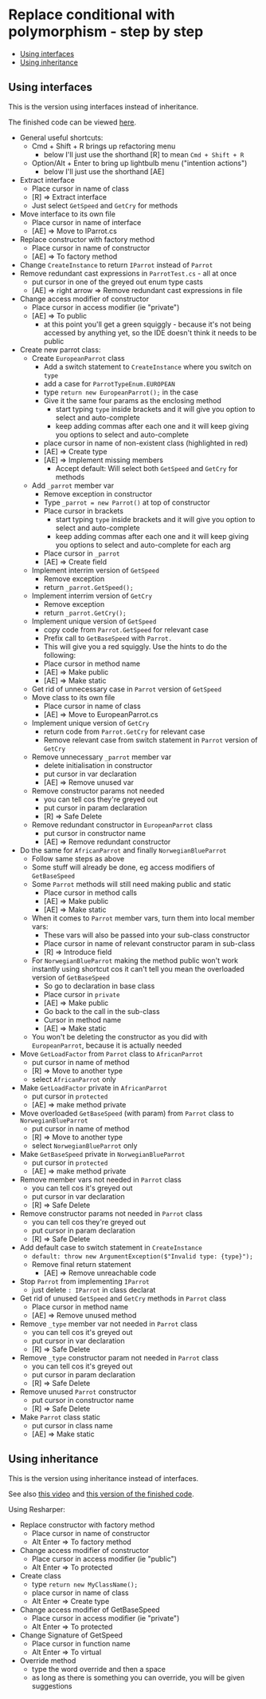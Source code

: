 # Replace conditional with polymorphism - step by step

- [Using interfaces](#using-interfaces)
- [Using inheritance](#using-inheritance)

## Using interfaces

This is the version using interfaces instead of inheritance.

The finished code can be viewed [here](https://github.com/claresudbery/Parrot-Refactoring-Kata/blob/polymorphism-no-inheritance/CSharp/Parrot/Parrot.cs).

- General useful shortcuts:
    - Cmd + Shift + R brings up refactoring menu
        - below I'll just use the shorthand [R] to mean `Cmd + Shift + R`
    - Option/Alt + Enter to bring up lightbulb menu ("intention actions")
        - below I'll just use the shorthand [AE]
- Extract interface
    - Place cursor in name of class
    - [R] => Extract interface
    - Just select `GetSpeed` and `GetCry` for methods
- Move interface to its own file
    - Place cursor in name of interface
    - [AE] => Move to IParrot.cs
- Replace constructor with factory method
    - Place cursor in name of constructor
    - [AE] => To factory method
- Change `CreateInstance` to return `IParrot` instead of `Parrot`
- Remove redundant cast expressions in `ParrotTest.cs` - all at once
    - put cursor in one of the greyed out enum type casts
    - [AE] => right arrow => Remove redundant cast expressions in file
- Change access modifier of constructor
    - Place cursor in access modifier (ie "private")
    - [AE] => To public
        - at this point you'll get a green squiggly - because it's not being accessed by anything yet, so the IDE doesn't think it needs to be public
- Create new parrot class:
    - Create `EuropeanParrot` class
        - Add a switch statement to `CreateInstance` where you switch on `type`
        - add a case for `ParrotTypeEnum.EUROPEAN`
        - type `return new EuropeanParrot();` in the case
        - Give it the same four params as the enclosing method
            - start typing `type` inside brackets and it will give you option to select and auto-complete
            - keep adding commas after each one and it will keep giving you options to select and auto-complete
        - place cursor in name of non-existent class (highlighted in red)
        - [AE] => Create type
        - [AE] => Implement missing members
            - Accept default: Will select both `GetSpeed` and `GetCry` for methods
    - Add `_parrot` member var
        - Remove exception in constructor
        - Type `_parrot = new Parrot()` at top of constructor
        - Place cursor in brackets
            - start typing `type` inside brackets and it will give you option to select and auto-complete
            - keep adding commas after each one and it will keep giving you options to select and auto-complete for each arg
        - Place cursor in `_parrot`
        - [AE] => Create field
    - Implement interrim version of `GetSpeed`
        - Remove exception
        - return `_parrot.GetSpeed();`
    - Implement interrim version of `GetCry`
        - Remove exception
        - return `_parrot.GetCry();`
    - Implement unique version of `GetSpeed`
        - copy code from `Parrot.GetSpeed` for relevant case
        - Prefix call to `GetBaseSpeed` with `Parrot.`
        - This will give you a red squiggly. Use the hints to do the following:
        - Place cursor in method name
        - [AE] => Make public
        - [AE] => Make static
    - Get rid of unnecessary case in `Parrot` version of `GetSpeed`
    - Move class to its own file
        - Place cursor in name of class
        - [AE] => Move to EuropeanParrot.cs
    - Implement unique version of `GetCry`
        - return code from `Parrot.GetCry` for relevant case
        - Remove relevant case from switch statement in `Parrot` version of `GetCry`
    - Remove unnecessary `_parrot` member var
        - delete initialisation in constructor
        - put cursor in var declaration
        - [AE] => Remove unused var
    - Remove constructor params not needed
        - you can tell cos they're greyed out
        - put cursor in param declaration
        - [R] => Safe Delete
    - Remove redundant constructor in `EuropeanParrot` class
        - put cursor in constructor name
        - [AE] => Remove redundant constructor
- Do the same for `AfricanParrot` and finally `NorwegianBlueParrot`
    - Follow same steps as above
    - Some stuff will already be done, eg access modifiers of `GetBaseSpeed`
    - Some `Parrot` methods will still need making public and static
        - Place cursor in method calls
        - [AE] => Make public
        - [AE] => Make static
    - When it comes to `Parrot` member vars, turn them into local member vars:
        - These vars will also be passed into your sub-class constructor
        - Place cursor in name of relevant constructor param in sub-class
        - [R] => Introduce field
    - For `NorwegianBlueParrot` making the method public won't work instantly using shortcut cos it can't tell you mean the overloaded version of `GetBaseSpeed`
        - So go to declaration in base class
        - Place cursor in `private`
        - [AE] => Make public
        - Go back to the call in the sub-class
        - Cursor in method name
        - [AE] => Make static
    - You won't be deleting the constructor as you did with `EuropeanParrot`, because it is actually needed
- Move `GetLoadFactor` from `Parrot` class to `AfricanParrot`
    - put cursor in name of method
    - [R] => Move to another type
    - select `AfricanParrot` only
- Make `GetLoadFactor` private in `AfricanParrot`
    - put cursor in `protected`
    - [AE] => make method private
- Move overloaded `GetBaseSpeed` (with param) from `Parrot` class to `NorwegianBlueParrot`
    - put cursor in name of method
    - [R] => Move to another type
    - select `NorwegianBlueParrot` only
- Make `GetBaseSpeed` private in `NorwegianBlueParrot`
    - put cursor in `protected`
    - [AE] => make method private
- Remove member vars not needed in `Parrot` class
    - you can tell cos it's greyed out
    - put cursor in var declaration
    - [R] => Safe Delete
- Remove constructor params not needed in `Parrot` class
    - you can tell cos they're greyed out
    - put cursor in param declaration
    - [R] => Safe Delete
- Add default case to switch statement in `CreateInstance`
    - `default: throw new ArgumentException($"Invalid type: {type}");`
    - Remove final return statement
        - [AE] => Remove unreachable code
- Stop `Parrot` from implementing `IParrot`
    - just delete `: IParrot` in class declarat
- Get rid of unused `GetSpeed` and `GetCry` methods in `Parrot` class
    - Place cursor in method name
    - [AE] => Remove unused method
- Remove `_type` member var not needed in `Parrot` class
    - you can tell cos it's greyed out
    - put cursor in var declaration
    - [R] => Safe Delete
- Remove `_type` constructor param not needed in `Parrot` class
    - you can tell cos it's greyed out
    - put cursor in param declaration
    - [R] => Safe Delete
- Remove unused `Parrot` constructor
    - put cursor in constructor name
    - [R] => Safe Delete
- Make `Parrot` class static
    - put cursor in class name
    - [AE] => Make static

## Using inheritance

This is the version using inheritance instead of interfaces.

See also [this video](https://vimeo.com/801311948/41a83a3c4e) and [this version of the finished code](https://github.com/claresudbery/Parrot-Refactoring-Kata/blob/LH-demo/CSharp/Parrot/Parrot.cs).

Using Resharper:

- Replace constructor with factory method
    - Place cursor in name of constructor
    - Alt Enter => To factory method
- Change access modifier of constructor
    - Place cursor in access modifier (ie "public")
    - Alt Enter => To protected
- Create class
    - type `return new MyClassName();`
    - place cursor in name of class
    - Alt Enter => Create type
- Change access modifier of GetBaseSpeed
    - Place cursor in access modifier (ie "private")
    - Alt Enter => To protected
- Change Signature of GetSpeed
    - Place cursor in function name
    - Alt Enter => To virtual
- Override method
    - type the word override and then a space
    - as long as there is something you can override, you will be given suggestions
